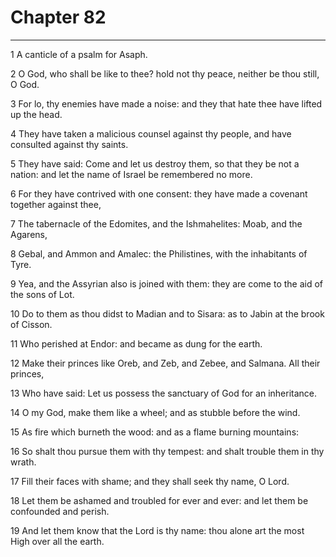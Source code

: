 # Chapter 82

***

1 A canticle of a psalm for Asaph.

2 O God, who shall be like to thee? hold not thy peace, neither be thou still, O God.

3 For lo, thy enemies have made a noise: and they that hate thee have lifted up the head.

4 They have taken a malicious counsel against thy people, and have consulted against thy saints.

5 They have said: Come and let us destroy them, so that they be not a nation: and let the name of Israel be remembered no more.

6 For they have contrived with one consent: they have made a covenant together against thee,

7 The tabernacle of the Edomites, and the Ishmahelites: Moab, and the Agarens,

8 Gebal, and Ammon and Amalec: the Philistines, with the inhabitants of Tyre.

9 Yea, and the Assyrian also is joined with them: they are come to the aid of the sons of Lot.

10 Do to them as thou didst to Madian and to Sisara: as to Jabin at the brook of Cisson.

11 Who perished at Endor: and became as dung for the earth.

12 Make their princes like Oreb, and Zeb, and Zebee, and Salmana. All their princes,

13 Who have said: Let us possess the sanctuary of God for an inheritance.

14 O my God, make them like a wheel; and as stubble before the wind.

15 As fire which burneth the wood: and as a flame burning mountains:

16 So shalt thou pursue them with thy tempest: and shalt trouble them in thy wrath.

17 Fill their faces with shame; and they shall seek thy name, O Lord.

18 Let them be ashamed and troubled for ever and ever: and let them be confounded and perish.

19 And let them know that the Lord is thy name: thou alone art the most High over all the earth.

